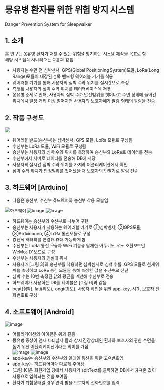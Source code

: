 # 몽유병 환자를 위한 위험 방지 시스템
Danger Prevention System for Sleepwalker



## 1. 소개  
본 연구는 몽유병 환자가 처할 수 있는 위험을 방지하는 시스템 제작을 목표로 함  
해당 시스템의 시나리오는 다음과 같음  
* 사용자는 수면 전 심박센서, GPS(Global Positioning System)모듈, LoRa(Long Range)모듈이 내장된 손목 밴드형 웨어러블 기기를 착용  
* 웨어러블 기기를 통해 사용자의 심박 수와 위치를 실시간으로 측정  
* 측정된 사용자의 심박 수와 위치를 데이터베이스에 저장   
* 몽유병 증세로 인해, 사용자의 심박 수가 안전범위를 벗어나고 수면 상태에 들어간 위치에서 일정 거리 이상 멀어지면 사용자의 보호자에게 알람 형태의 알림을 전송    


  
## 2. 작품 구성도  

<img src="https://user-images.githubusercontent.com/52437364/71821197-d1d7c400-30d4-11ea-8c88-e8bcde1b7013.png"></img>

* 웨어러블 밴드(송신부)는 심박센서, GPS 모듈, LoRa 모듈로 구성됨
* 수신부는 LoRa 모듈, WiFi 모듈로 구성됨
* 송신부는 사용자의 심박 수와 위치를 측정하여 송신부의 LoRa로 데이터를 전송
* 수신부에서 서버로 데이터를 전송해 DB에 저장
* 사용자의 실시간 심박 수와 위치를 가져와 어플리케이션에서 확인
* 심박 수와 위치가 안정범위를 벗어났을 때 보호자의 단말기로 알림 전송  



## 3. 하드웨어 [Arduino]
* 다음은 송신부, 수신부 하드웨어와 송신부 착용 모습임

![하드웨어](https://user-images.githubusercontent.com/52437364/71821984-00ef3500-30d7-11ea-9124-59419d93f902.jpg)
![image](https://user-images.githubusercontent.com/52437364/71822039-2e3be300-30d7-11ea-977f-18135fcbfc03.png)
![image](https://user-images.githubusercontent.com/52437364/71822070-3dbb2c00-30d7-11ea-8c56-401ffb714a56.png)
* 하드웨어는 송신부와 수신부로 나누어 구현
* 송신부는 사용자가 착용하는 웨어러블 기기로 ①심박센서, ②GPS모듈, ③Arduinouno, ④LoRa 통신모듈로 구성
* 충전식 배터리를 연결해 휴대 가능하게 함
* 수신부는 LoRa 통신 모듈과 WiFi 기능을 탑재한 아두이노 우노 호환보드인 WeMos D1보드로 구성
* 수신부는 사용자의 침실에 위치
* 사용자가 [그림 3]의 송신부를 착용하면 심박센서로 심박 수를, GPS 모듈로 현재위치를 측정하고 LoRa 통신 모듈을 통해 측정한 값을 수신부로 전달
* 심박 수는 10번 측정된 값의 평균을 계산해 수신부로 전송
* 하드웨어가 사용하는 DB를 테이블은 [그림 6]과 같음
* beat(심박), lati(위도), longi(경도), 사용자 확인을 위한 app-key, 시간, 보호자 전화번호로 구성



## 4. 소프트웨어 [Android]
![image](https://user-images.githubusercontent.com/52437364/71872858-fb3e3180-3160-11ea-8c28-d5285c3904c4.png)
* 어플리케이션의 아이콘은 위과 같음
* 몽유병 증상이 언제 나타날지 몰라 상시 긴장상태인 환자와 보호자의 편한 수면을 돕기 위한 어플리케이션이라는 의미를 가짐  
![image](https://user-images.githubusercontent.com/52437364/71874915-6fc79f00-3166-11ea-84c0-4c242ec7ec27.png)
![image](https://user-images.githubusercontent.com/52437364/71874921-72c28f80-3166-11ea-90eb-8a3567cce851.png)
* app-key는 송신부와 수신부의 일대일 통신을 위한 고유번호임
* app-key는 하드웨어마다 다르게 주어짐
* [그림 10]은 회원가입 창에서 사용자가 editText를 클릭하면 DB에서 가져온 값이 자동으로 입력되는 것을 보여줌
* 환자가 위험상태일 경우 연락 받을 보호자의 전화번호를 입력



